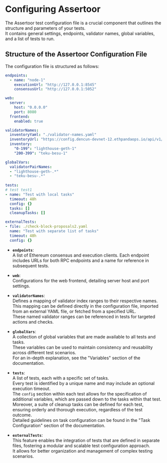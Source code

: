 # Configuring Assertoor

The Assertoor test configuration file is a crucial component that outlines the structure and parameters of your tests. \
It contains general settings, endpoints, validator names, global variables, and a list of tests to run.

## Structure of the Assertoor Configuration File

The configuration file is structured as follows:

```yaml
endpoints:
  - name: "node-1"
    executionUrl: "http://127.0.0.1:8545"
    consensusUrl: "http://127.0.0.1:5052"

web:
  server:
    host: "0.0.0.0"
    port: 8080
  frontend:
    enabled: true

validatorNames:
  inventoryYaml: "./validator-names.yaml"
  inventoryUrl: "https://config.dencun-devnet-12.ethpandaops.io/api/v1/nodes/validator-ranges"
  inventory:
    "0-199": "lighthouse-geth-1"
    "200-399": "teku-besu-1"

globalVars:
  validatorPairNames:
  - "lighthouse-geth-.*"
  - "teku-besu-.*"
  
tests:
# test test1
- name: "Test with local tasks"
  timeout: 48h
  config: {}
  tasks: []
  cleanupTasks: []

externalTests:
- file: ./check-block-proposals2.yaml
  name: "Test with separate list of tasks"
  timeout: 48h
  config: {}

```


- **`endpoints`**:\
  A list of Ethereum consensus and execution clients. Each endpoint includes URLs for both RPC endpoints and a name for reference in subsequent tests.

- **`web`**:\
  Configurations for the web frontend, detailing server host and port settings.

- **`validatorNames`**:\
  Defines a mapping of validator index ranges to their respective names. \
  This mapping can be defined directly in the configuration file, imported from an external YAML file, or fetched from a specified URL. \
  These named validator ranges can be referenced in tests for targeted actions and checks.

- **`globalVars`**:\
  A collection of global variables that are made available to all tests and tasks. \
  These variables can be used to maintain consistency and reusability across different test scenarios. \
  For an in-depth explanation, see the "Variables" section of the documentation.

- **`tests`**:\
  A list of tests, each with a specific set of tasks. \
  Every test is identified by a unique name and may include an optional execution timeout. \
  The `config` section within each test allows for the specification of additional variables, which are passed down to the tasks within that test. \
  Moreover, a suite of cleanup tasks can be defined for each test, ensuring orderly and thorough execution, regardless of the test outcome. \
  Detailed guidelines on task configuration can be found in the "Task Configuration" section of the documentation.

- **`externalTests`**:\
  This feature enables the integration of tests that are defined in separate files, fostering a modular and scalable test configuration approach. \
  It allows for better organization and management of complex testing scenarios.
